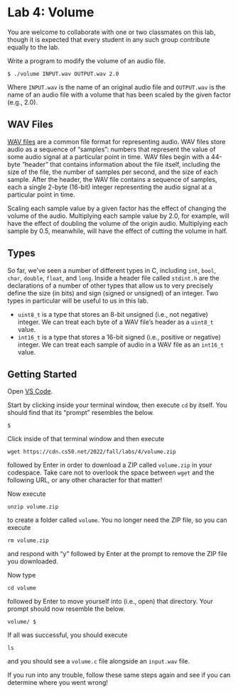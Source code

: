 Lab 4: Volume
=============


<div class="alert" data-alert="warning" role="alert"><p>You are welcome to collaborate with one or two classmates on this lab, though it is expected that every student in any such group contribute equally to the lab.</p></div>

Write a program to modify the volume of an audio file.

    $ ./volume INPUT.wav OUTPUT.wav 2.0
    

Where `INPUT.wav` is the name of an original audio file and `OUTPUT.wav` is the name of an audio file with a volume that has been scaled by the given factor (e.g., 2.0).

WAV Files
---------

[WAV files](https://docs.fileformat.com/audio/wav/) are a common file format for representing audio. WAV files store audio as a sequence of “samples”: numbers that represent the value of some audio signal at a particular point in time. WAV files begin with a 44-byte “header” that contains information about the file itself, including the size of the file, the number of samples per second, and the size of each sample. After the header, the WAV file contains a sequence of samples, each a single 2-byte (16-bit) integer representing the audio signal at a particular point in time.

Scaling each sample value by a given factor has the effect of changing the volume of the audio. Multiplying each sample value by 2.0, for example, will have the effect of doubling the volume of the origin audio. Multiplying each sample by 0.5, meanwhile, will have the effect of cutting the volume in half.

Types
-----

So far, we’ve seen a number of different types in C, including `int`, `bool`, `char`, `double`, `float`, and `long`. Inside a header file called `stdint.h` are the declarations of a number of other types that allow us to very precisely define the size (in bits) and sign (signed or unsigned) of an integer. Two types in particular will be useful to us in this lab.

*   `uint8_t` is a type that stores an 8-bit unsigned (i.e., not negative) integer. We can treat each byte of a WAV file’s header as a `uint8_t` value.
*   `int16_t` is a type that stores a 16-bit signed (i.e., positive or negative) integer. We can treat each sample of audio in a WAV file as an `int16_t` value.

Getting Started
---------------

Open [VS Code](https://code.cs50.io/).

Start by clicking inside your terminal window, then execute `cd` by itself. You should find that its “prompt” resembles the below.

    $
    

Click inside of that terminal window and then execute

    wget https://cdn.cs50.net/2022/fall/labs/4/volume.zip
    

followed by Enter in order to download a ZIP called `volume.zip` in your codespace. Take care not to overlook the space between `wget` and the following URL, or any other character for that matter!

Now execute

    unzip volume.zip
    

to create a folder called `volume`. You no longer need the ZIP file, so you can execute

    rm volume.zip
    

and respond with “y” followed by Enter at the prompt to remove the ZIP file you downloaded.

Now type

    cd volume
    

followed by Enter to move yourself into (i.e., open) that directory. Your prompt should now resemble the below.

    volume/ $
    

If all was successful, you should execute

    ls
    

and you should see a `volume.c` file alongside an `input.wav` file.

If you run into any trouble, follow these same steps again and see if you can determine where you went wrong!
